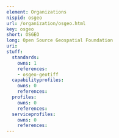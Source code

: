 ```yaml
---
element: Organizations
nispid: osgeo
url: /organization/osgeo.html
key: osgeo
short: OSGEO
long: Open Source Geospatial Foundation
uri: 
stuff:
  standards:
    owns: 1
    references:
    - osgeo-geotiff
  capabilityprofiles:
    owns: 0
    references:
  profiles:
    owns: 0
    references:
  serviceprofiles:
    owns: 0
    references:
---
```


